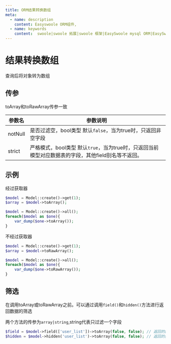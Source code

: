 ```yaml
---
title: ORM结果转换数组
meta:
  - name: description
    content: Easyswoole ORM组件,
  - name: keywords
    content:  swoole|swoole 拓展|swoole 框架|EasySwoole mysql ORM|EasySwoole ORM|Swoole mysqli协程客户端|swoole ORM|查询|ORM结果转换数组
---
```


# 结果转换数组

查询后将对象转为数组

## 传参

toArray和toRawArray传参一致

| 参数名       |  参数说明                                                     |
| --------------- | ------------------------------------------------------------ |
| notNull | 是否过滤空，bool类型 默认`false`，当为true时，只返回非空字段 |
| strict | 严格模式，bool类型 默认`true`，当为true时，只返回当前模型对应数据表的字段，其他field别名等不返回。 |


## 示例

经过获取器
```php
$model = Model::create()->get(1);
$array = $model->toArray();

$model = Model::create()->all();
foreach($model as $one){
    var_dump($one->toArray());
}
```


不经过获取器
```php
$model = Model::create()->get(1);
$array = $model->toRawArray();

$model = Model::create()->all();
foreach($model as $one){
    var_dump($one->toRawArray());
}
```

## 筛选

在调用toArray或toRawArray之前。可以通过调用`field()`和`hidden()`方法进行返回数据的筛选

两个方法的传参为`array|string`,string代表只过滤一个字段

```php
$field = $model->field(['user_list'])->toArray(false, false); // 返回的数组里只有user_list一个元素
$hidden = $model->hidden('user_list')->toArray(false, false); // 返回的数组里过滤了user_list元素

```